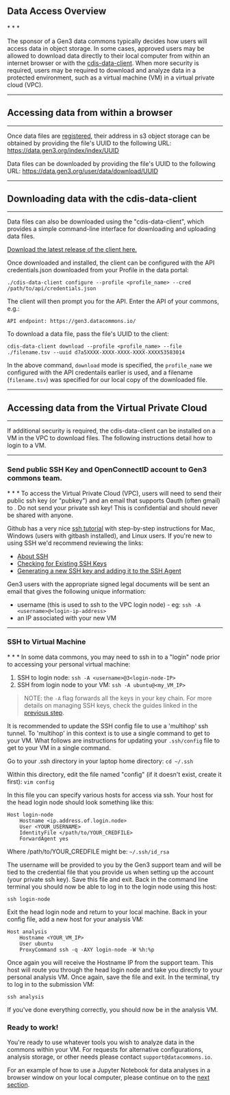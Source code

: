 <h2> Data Access Overview </h2>
* * *

The sponsor of a Gen3 data commons typically decides how users will access data in object storage. In some cases, approved users may be allowed to download data directly to their local computer from within an internet browser or with the [cdis-data-client](https://github.com/uc-cdis/cdis-data-client/releases). When more security is required, users may be required to download and analyze data in a protected environment, such as a virtual machine (VM) in a virtual private cloud (VPC).

* * *
## Accessing data from within a browser
* * *

Once data files are [registered](/user-guide/data-contribution/#-register-data-files-with-the-windmill-data-portal/), their address in s3 object storage can be obtained by providing the file's UUID to the following URL:
https://data.gen3.org/index/index/UUID

Data files can be downloaded by providing the file's UUID to the following URL:
https://data.gen3.org/user/data/download/UUID

* * *
## Downloading data with the cdis-data-client
* * *

Data files can also be downloaded using the "cdis-data-client", which provides a simple command-line interface for downloading and uploading data files.

[Download the latest release of the client here.](https://github.com/uc-cdis/cdis-data-client/releases)

Once downloaded and installed, the client can be configured with the API credentials.json downloaded from your Profile in the data portal:
```
./cdis-data-client configure --profile <profile_name> --cred /path/to/api/credentials.json
```

The client will then prompt you for the API. Enter the API of your commons, e.g.:
```
API endpoint: https://gen3.datacommons.io/
```

To download a data file, pass the file's UUID to the client:
```
cdis-data-client download --profile <profile_name> --file ./filename.tsv --uuid d7a5XXXX-XXXX-XXXX-XXXX-XXXX53583014
```

In the above command, `download` mode is specified, the `profile_name` we configured with the API credentails earlier is used, and a filename (`filename.tsv`) was specified for our local copy of the downloaded file.

* * *
## Accessing data from the Virtual Private Cloud
* * *

If additional security is required, the cdis-data-client can be installed on a VM in the VPC to download files. The following instructions detail how to login to a VM.

* * *
<h3>Send public SSH Key and OpenConnectID account to Gen3 commons team.</h3>
* * *
To access the Virtual Private Cloud (VPC), users will need to send their public ssh key (or "pubkey") and an email that supports Oauth (often gmail) to <support@datacommons.io>. Do not send your private ssh key! This is confidential and should never be shared with anyone.  

Github has a very nice [ssh tutorial](https://help.github.com/articles/connecting-to-github-with-ssh/) with step-by-step instructions for Mac, Windows (users with gitbash installed), and Linux users. If you're new to using SSH we'd recommend reviewing the links:

* [About SSH](https://help.github.com/articles/about-ssh/)
* [Checking for Existing SSH Keys](https://help.github.com/articles/checking-for-existing-ssh-keys/)
* [Generating a new SSH key and adding it to the SSH Agent](https://help.github.com/articles/generating-a-new-ssh-key-and-adding-it-to-the-ssh-agent/)

Gen3 users with the appropriate signed legal documents will be sent an email that gives the following unique information:

* username (this is used to ssh to the VPC login node) - eg:  `ssh -A <username>@<login-ip-address>`
* an IP associated with your new VM

* * *
<h3>SSH to Virtual Machine</h3>
* * *
In some data commons, you may need to ssh in to a "login" node prior to accessing your personal virtual machine:

1.   SSH to login node:   `ssh -A <username>@3<login-node-IP>`
2.   SSH from login node to your VM:  `ssh -A ubuntu@<my_VM_IP>`

>NOTE:  the `-A` flag forwards all the keys in your key chain.   For more details on managing SSH keys, check the guides linked in the [previous step](#1-send-credentials-and-get-welcome-email).

It is recommended to update the SSH config file to use a 'multihop' ssh tunnel. To 'multihop' in this context is to use a single command to get to your VM. What follows are instructions for updating your `.ssh/config` file to get to your VM in a single command.

Go to your .ssh directory in your laptop home directory: `cd ~/.ssh`

Within this directory, edit the file named "config" (if it doesn't exist, create it first): `vim config`

In this file you can specify various hosts for access via ssh. Your host for the head login node should look something like this:

```
Host login-node
    Hostname <ip.address.of.login.node>
    User <YOUR_USERNAME>
    IdentityFile </path/to/YOUR_CREDFILE>
    ForwardAgent yes
```

Where /path/to/YOUR_CREDFILE might be: `~/.ssh/id_rsa`

The username will be provided to you by the Gen3 support team and will be tied to the credential file that you provide us when setting up the account (your private ssh key). Save this file and exit. Back in the command line terminal you should now be able to log in to the login node using this host:

```
ssh login-node
```
Exit the head login node and return to your local machine. Back in your config file, add a new host for your analysis VM:

```
Host analysis
    Hostname <YOUR_VM_IP>
    User ubuntu
    ProxyCommand ssh -q -AXY login-node -W %h:%p
```

Once again you will receive the Hostname IP from the support team.  This host will route you through the head login node and take you directly to your personal analysis VM. Once again, save the file and exit. In the terminal, try to log in to the submission VM:

```
ssh analysis
```

If you've done everything correctly, you should now be in the analysis VM.  

<h3> Ready to work! </h3>

You're ready to use whatever tools you wish to analyze data in the commons within your VM.   For requests for alternative configurations, analysis storage, or other needs please contact `support@datacommons.io`.

For an example of how to use a Jupyter Notebook for data analyses in a browser window on your local computer, please continue on to the [next section](/user-guide/demo/).     
